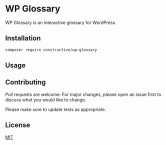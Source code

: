 # WP Glossary

WP Glossary is an interactive glossary for WordPress

## Installation

```bash
composer require constructive/wp-glossary
```

## Usage

## Contributing
Pull requests are welcome. For major changes, please open an issue first to discuss what you would like to change.

Please make sure to update tests as appropriate.

## License
[MIT](https://choosealicense.com/licenses/mit/)
